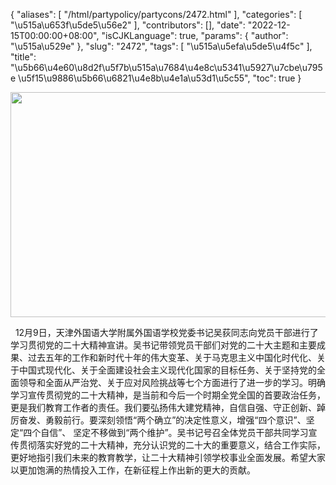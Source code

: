 {
    "aliases": [
        "/html/partypolicy/partycons/2472.html"
    ],
    "categories": [
        "\u515a\u653f\u5de5\u56e2"
    ],
    "contributors": [],
    "date": "2022-12-15T00:00:00+08:00",
    "isCJKLanguage": true,
    "params": {
        "author": "\u515a\u529e"
    },
    "slug": "2472",
    "tags": [
        "\u515a\u5efa\u5de5\u4f5c"
    ],
    "title": "\u5b66\u4e60\u8d2f\u5f7b\u515a\u7684\u4e8c\u5341\u5927\u7cbe\u795e \u5f15\u9886\u5b66\u6821\u4e8b\u4e1a\u53d1\u5c55",
    "toc": true
}


<img
    src="https://cdn.tfls.online/mirror/full/6cb62076e716e03a740317b231fdd673b803a004.jpg"
    style="display:block;margin-left:auto;margin-right:auto;"
    decoding="async"
    fetchpriority="auto"
    loading="lazy"
    height="360"
    width="640"
/>




  12月9日，天津外国语大学附属外国语学校党委书记吴荻同志向党员干部进行了学习贯彻党的二十大精神宣讲。吴书记带领党员干部们对党的二十大主题和主要成果、过去五年的工作和新时代十年的伟大变革、关于马克思主义中国化时代化、关于中国式现代化、关于全面建设社会主义现代化国家的目标任务、关于坚持党的全面领导和全面从严治党、关于应对风险挑战等七个方面进行了进一步的学习。明确学习宣传贯彻党的二十大精神，是当前和今后一个时期全党全国的首要政治任务，更是我们教育工作者的责任。我们要弘扬伟大建党精神，自信自强、守正创新、踔厉奋发、勇毅前行。要深刻领悟“两个确立”的决定性意义，增强“四个意识”、坚定“四个自信”、 坚定不移做到“两个维护”。吴书记号召全体党员干部共同学习宣传贯彻落实好党的二十大精神，充分认识党的二十大的重要意义，结合工作实际，更好地指引我们未来的教育教学，让二十大精神引领学校事业全面发展。希望大家以更加饱满的热情投入工作，在新征程上作出新的更大的贡献。


